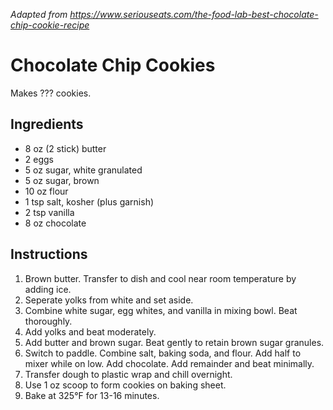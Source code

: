 *Adapted from https://www.seriouseats.com/the-food-lab-best-chocolate-chip-cookie-recipe*

# Chocolate Chip Cookies

Makes ??? cookies.

## Ingredients
 - 8 oz (2 stick) butter
 - 2 eggs
 - 5 oz sugar, white granulated
 - 5 oz sugar, brown
 - 10 oz flour
 - 1 tsp salt, kosher (plus garnish)
 - 2 tsp vanilla
 - 8 oz chocolate

## Instructions

 1. Brown butter. Transfer to dish and cool near room temperature by adding ice.
 2. Seperate yolks from white and set aside.
 3. Combine white sugar, egg whites, and vanilla in mixing bowl. Beat thoroughly.
 4. Add yolks and beat moderately.
 5. Add butter and brown sugar. Beat gently to retain brown sugar granules.
 6. Switch to paddle. Combine salt, baking soda, and flour. Add half to mixer while on low. Add chocolate. Add remainder and beat minimally.
 7. Transfer dough to plastic wrap and chill overnight.
 8. Use 1 oz scoop to form cookies on baking sheet.
 9. Bake at 325°F for 13-16 minutes.
